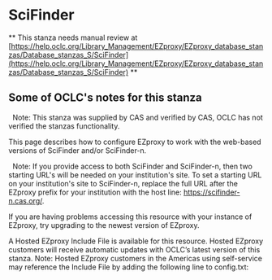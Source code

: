 # SciFinder
** This stanza needs manual review at [https://help.oclc.org/Library_Management/EZproxy/EZproxy_database_stanzas/Database_stanzas_S/SciFinder](https://help.oclc.org/Library_Management/EZproxy/EZproxy_database_stanzas/Database_stanzas_S/SciFinder) **

## Some of OCLC's notes for this stanza

&nbsp; Note:&nbsp;This stanza was supplied by CAS and verified by CAS, OCLC has not verified the stanzas functionality.



This page describes how to configure EZproxy to work with the web-based versions of SciFinder and/or SciFinder-n.

&nbsp; Note:&nbsp;If you provide access to both SciFinder and SciFinder-n, then two starting URL's will be needed on your institution's site. To set a starting URL on your institution's site to SciFinder-n, replace the full URL after the EZproxy prefix for your institution with the host line: https://scifinder-n.cas.org/.

If you are having problems accessing this resource with your instance of EZproxy, try upgrading to the newest version of EZproxy.

A Hosted EZproxy Include File is available for this resource. Hosted EZproxy customers will receive automatic updates with OCLC&rsquo;s latest version of this stanza. Note: Hosted EZproxy customers in the Americas using self-service may reference the Include File by adding the following line to config.txt:

&nbsp;
